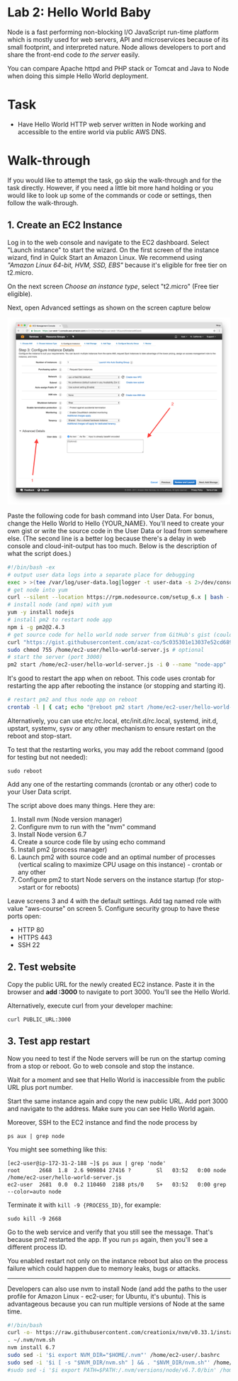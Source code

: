 # Lab 2: Hello World Baby

Node is a fast performing non-blocking I/O JavaScript run-time platform which is mostly used for web servers, API and microservices because of its small footprint, and interpreted nature. Node allows developers to port and share the front-end code *to the server* easily.

You can compare Apache httpd and PHP stack or Tomcat and Java to Node when doing this simple Hello World deployment.

# Task

* Have Hello World HTTP web server written in Node working and accessible to the entire world via public AWS DNS.

# Walk-through

If you would like to attempt the task, go skip the walk-through and for the task directly. However, if you need a little bit more hand holding or you would like to look up some of the commands or code or settings, then follow the walk-through.

## 1. Create an EC2 Instance

Log in to the web console and navigate to the EC2 dashboard. Select "Launch instance" to start the wizard. On the first screen of the instance wizard, find in Quick Start an Amazon Linux. We recommend using *"Amazon Linux 64-bit, HVM, SSD, EBS"* because it's eligible for free tier on t2.micro.

On the next screen *Choose an instance type*, select "t2.micro" (Free tier eligible).

Next, open Advanced settings as shown on the screen capture below

![](../images/user-data-ec2-config.png)

Paste the following code for bash command into User Data. For bonus, change the Hello World to Hello {YOUR_NAME}. You'll need to create your own gist or write the source code in the User Data or load from somewhere else. (The second line is a better log because there's a delay in web console and cloud-init-output has too much. Below is the description of what the script does.)


```bash
#!/bin/bash -ex
# output user data logs into a separate place for debugging
exec > >(tee /var/log/user-data.log|logger -t user-data -s 2>/dev/console) 2>&1
# get node into yum
curl --silent --location https://rpm.nodesource.com/setup_6.x | bash -
# install node (and npm) with yum
yum -y install nodejs
# install pm2 to restart node app
npm i -g pm2@2.4.3
# get source code for hello world node server from GitHub's gist (could be private GitHub repo or private S3)
curl "https://gist.githubusercontent.com/azat-co/5c035301e13037e52cd689205b08c121/raw/e22a4606401ce63af715792b3fe50ef869b0557f/hello-world-server.js" > /home/ec2-user/hello-world-server.js
sudo chmod 755 /home/ec2-user/hello-world-server.js # optional
# start the server (port 3000)
pm2 start /home/ec2-user/hello-world-server.js -i 0 --name "node-app"
```

It's good to restart the app when on reboot. This code uses crontab for restarting the app after rebooting the instance (or stopping and starting it).

```bash
# restart pm2 and thus node app on reboot
crontab -l | { cat; echo "@reboot pm2 start /home/ec2-user/hello-world-server.js -i 0 --name \"node-app\""; } | crontab -
```

Alternatively, you can use etc/rc.local, etc/init.d/rc.local, systemd, init.d, upstart, systemv, sysv or any other mechanism to ensure restart on the reboot and stop-start.

To test that the restarting works, you may add the reboot command (good for testing but not needed):

```
sudo reboot
```

Add any one of the restarting commands (crontab or any other) code to your User Data script.


The script above does many things. Here they are:

1. Install nvm (Node version manager)
2. Configure nvm to run with the "nvm" command
3. Install Node version 6.7
4. Create a source code file by using echo command
5. Install pm2 (process manager)
1. Launch pm2 with source code and an optimal number of processes (vertical scaling to maximize CPU usage on this instance) - crontab or any other
1. Configure pm2 to start Node servers on the instance startup (for stop->start or for reboots)


Leave screens 3 and 4 with the default settings. Add tag named role with value "aws-course" on screen 5. Configure security group to have these ports open:

* HTTP 80
* HTTPS 443
* SSH 22

## 2. Test website

Copy the public URL for the newly created EC2 instance. Paste it in the browser and **add :3000** to navigate to port 3000. You'll see the Hello World.

Alternatively, execute curl from your developer machine:

```
curl PUBLIC_URL:3000
```


## 3. Test app restart

Now you need to test if the Node servers will be run on the startup coming from a stop or reboot. Go to web console and stop the instance.

Wait for a moment and see that Hello World is inaccessible from the public URL plus port number.

Start the same instance again and copy the new public URL. Add port 3000 and navigate to the address. Make sure you can see Hello World again.

Moreover, SSH to the EC2 instance and find the node process by

```
ps aux | grep node
```

You might see something like this:

```
[ec2-user@ip-172-31-2-188 ~]$ ps aux | grep 'node'
root      2668  1.8  2.6 909804 27416 ?        Sl   03:52   0:00 node /home/ec2-user/hello-world-server.js
ec2-user  2681  0.0  0.2 110460  2188 pts/0    S+   03:52   0:00 grep --color=auto node
```

Terminate it with `kill -9 {PROCESS_ID}`, for example:

```
sudo kill -9 2668
```

Go to the web service and verify that you still see the message. That's because pm2 restarted the app. If you run `ps` again, then you'll see a different process ID.

You enabled restart not only on the instance reboot but also on the process failure which could happen due to memory leaks, bugs or attacks.


---

Developers can also use nvm to install Node (and add the paths to the user profile for Amazon Linux - ec2-user; for Ubuntu, it's ubuntu). This is advantageous because you can run multiple versions of Node at the same time.

```sh
#!/bin/bash
curl -o- https://raw.githubusercontent.com/creationix/nvm/v0.33.1/install.sh | bash
. ~/.nvm/nvm.sh
nvm install 6.7
sudo sed -i '$i export NVM_DIR="$HOME/.nvm"' /home/ec2-user/.bashrc
sudo sed -i '$i [ -s "$NVM_DIR/nvm.sh" ] && . "$NVM_DIR/nvm.sh"' /home/ec2-user/.bashrc
#sudo sed -i '$i export PATH=$PATH:/.nvm/versions/node/v6.7.0/bin' /home/ec2-user/.bashrc
```